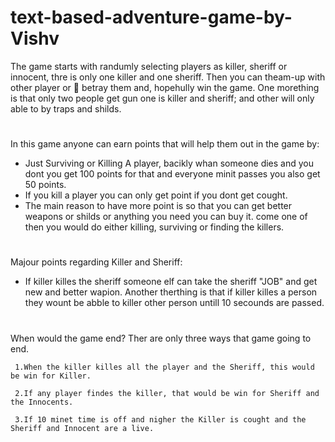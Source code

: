 # text-based-adventure-game-by-Vishv

The game starts with randumly selecting players as killer, sheriff or innocent, thre is only one killer and one sheriff. Then you can theam-up with other player or 🔪 betray them and, hopehully win the game.
One morething is that only two people get gun one is killer and sheriff; and other will only able to by traps and shilds.
#
In this game anyone can earn points that will help them out in the game by:
  - Just Surviving or Killing A player, bacikly whan someone dies and you dont you get 100 points for that and everyone minit passes      you also get 50 points.
  - If you kill a player you can only get point if you dont get cought.
  - The main reason to have more point is so that you can get better weapons or shilds or anything you need you can buy it.
     come one of then you would do either killing, surviving or finding the killers.

#
Majour points regarding Killer and Sheriff:
* If killer killes the sheriff someone elf can take the sheriff "JOB" and get new and better wapion.
Another therthing is that if killer killes a person they wount be abble to killer other person untill 10 secounds are passed.

#
When would the game end?
  Ther are only three ways that game going to end.
   
     1.When the killer killes all the player and the Sheriff, this would be win for Killer.
  
     2.If any player findes the killer, that would be win for Sheriff and the Innocents.
   
     3.If 10 minet time is off and nigher the Killer is cought and the Sheriff and Innocent are a live. 
